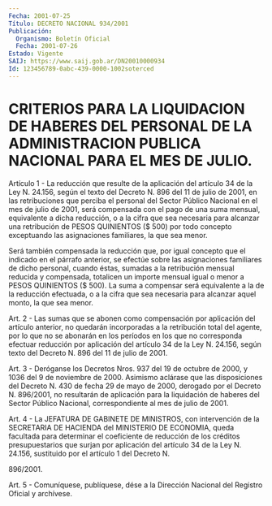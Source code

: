 ```yaml
---
Fecha: 2001-07-25
Título: DECRETO NACIONAL 934/2001
Publicación:
  Organismo: Boletín Oficial
  Fecha: 2001-07-26
Estado: Vigente
SAIJ: https://www.saij.gob.ar/DN20010000934
Id: 123456789-0abc-439-0000-1002soterced
---
```

# CRITERIOS PARA LA LIQUIDACION DE HABERES DEL PERSONAL DE LA ADMINISTRACION PUBLICA NACIONAL PARA EL MES DE JULIO.

<a id="1"></a>
Artículo 1 - La reducción que resulte de la aplicación del artículo 34 de la Ley N. 24.156,  según  el texto del Decreto N. 896 del 11 de julio de 2001, en las retribuciones  que  perciba  el personal del Sector Público Nacional en el mes de julio de 2001, será compensada con el pago de una suma mensual, equivalente a dicha reducción, o a la cifra que sea necesaria para alcanzar una retribución  de  PESOS QUINIENTOS  ($  500) por todo concepto exceptuando las asignaciones familiares, la que sea menor.

Será también compensada la reducción que, por igual concepto que el indicado en el párrafo anterior, se efectúe sobre las asignaciones familiares de dicho personal, cuando éstas, sumadas a la retribución mensual  reducida  y  compensada, totalicen un importe mensual igual o menor a PESOS QUINIENTOS ($ 500). La suma a compensar será equivalente a la de la reducción  efectuada, o a la cifra que  sea  necesaria para alcanzar aquel monto,  la  que  sea  menor.

<a id="2"></a>
Art. 2 - Las  sumas que se abonen como compensación por aplicación del artículo anterior,  no  quedarán  incorporadas a la retribución total del agente, por lo que no se abonarán en los períodos en los que no corresponda efectuar reducción  por aplicación del artículo 34 de la Ley N. 24.156, según texto del Decreto  N. 896  del  11  de julio de 2001.

<a id="3"></a>
Art.  3  -  Deróganse  los  Decretos Nros. 937 del 19 de octubre de 2000, y 1036 del 9 de noviembre de 2000. Asimismo aclárase que las disposiciones del Decreto N. 430  de  fecha  29  de  mayo de 2000, derogado  por  el  Decreto N. 896/2001, no resultarán de aplicación para  la  liquidación  de  haberes  del  Sector  Público  Nacional, correspondiente al mes de julio de 2001.

<a id="4"></a>
Art. 4 - La JEFATURA DE GABINETE  DE MINISTROS, con intervención de la  SECRETARIA  DE  HACIENDA del MINISTERIO  DE  ECONOMIA,  queda facultada para determinar  el  coeficiente  de  reducción  de  los créditos presupuestarios que surjan por aplicación del artículo 34 de  la Ley N. 24.156, sustituido por el artículo 1 del Decreto N.

896/2001.

<a id="5"></a>
Art. 5 - Comuníquese, publíquese, dése a la Dirección Nacional del Registro Oficial y archívese.